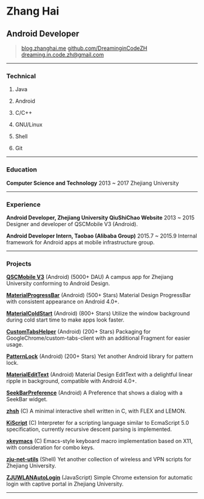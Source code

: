 # Zhang Hai

## Android Developer

> [blog.zhanghai.me](http://blog.zhanghai.me)
> [github.com/DreaminginCodeZH](https://github.com/DreaminginCodeZH)
> [dreaming.in.code.zh@gmail.com](mailto:dreaming.in.code.zh@gmail.com)

------

### Technical

1. Java

2. Android

3. C/C++

4. GNU/Linux

5. Shell

6. Git

------

### Education

**Computer Science and Technology** 2013 ~ 2017
    Zhejiang University

------

### Experience

**Android Developer, Zhejiang University QiuShiChao Website** 2013 ~ 2015
    Designer and developer of QSCMobile V3 (Android).

**Android Developer Intern, Taobao (Alibaba Group)** 2015.7 ~ 2015.9
    Internal framework for Android apps at mobile infrastructure group.

------

### Projects

**[QSCMobile V3](https://play.google.com/store/apps/details?id=com.myqsc.mobile3)** (Android) (5000+ DAU)
    A campus app for Zhejiang University conforming to Android Design.

**[MaterialProgressBar](https://github.com/DreaminginCodeZH/MaterialProgressBar)** (Android) (500+ Stars)
    Material Design ProgressBar with consistent appearance on Android 4.0+.

**[MaterialColdStart](https://github.com/DreaminginCodeZH/MaterialProgressBar)** (Android) (800+ Stars)
    Utilize the window background during cold start time to make apps look faster.

**[CustomTabsHelper](https://github.com/DreaminginCodeZH/CustomTabsHelper)** (Android) (200+ Stars)
    Packaging for GoogleChrome/custom-tabs-client with an additional Fragment for easier usage.

**[PatternLock](https://github.com/DreaminginCodeZH/PatternLock)** (Android) (200+ Stars)
    Yet another Android library for pattern lock.

**[MaterialEditText](https://github.com/DreaminginCodeZH/MaterialEditText)** (Android)
    Material Design EditText with a delightful linear ripple in background, compatible with Android 4.0+.

**[SeekBarPreference](https://github.com/DreaminginCodeZH/SeekBarPreference)** (Android)
    A Preference that shows a dialog with a SeekBar widget.

**[zhsh](https://github.com/DreaminginCodeZH/zhsh)** (C)
    A minimal interactive shell written in C, with FLEX and LEMON.

**[KiScript](https://github.com/DreaminginCodeZH/kiscript)** (C)
    Interpreter for a scripting language similar to EcmaScript 5.0 specification, currently recursive descent parsing is implemented.

**[xkeymacs](https://github.com/DreaminginCodeZH/xkeymacs)** (C)
    Emacs-style keyboard macro implementation based on X11, with consideration for combo keys.

**[zju-net-utils](https://github.com/DreaminginCodeZH/zju-net-utils)** (Shell)
    Yet another collection of wireless and VPN scripts for Zhejiang University.

**[ZJUWLANAutoLogin](https://github.com/DreaminginCodeZH/ZJUWLANAutoLogin)** (JavaScript)
    Simple Chrome extension for automatic login with captive portal in Zhejiang University.

------
